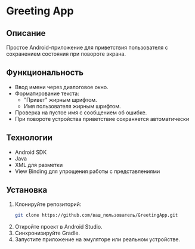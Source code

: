 # Greeting App

## Описание
Простое Android-приложение для приветствия пользователя с сохранением состояния при повороте экрана.

## Функциональность
- Ввод имени через диалоговое окно.
- Форматирование текста:
  - "Привет" жирным шрифтом.
  - Имя пользователя жирным шрифтом.
- Проверка на пустое имя с сообщением об ошибке.
- При повороте устройства приветствие сохраняется автоматически

## Технологии
- Android SDK
- Java
- XML для разметки
- View Binding для упрощения работы с представлениями

## Установка
1. Клонируйте репозиторий:
   ```bash
   git clone https://github.com/ваш_пользователь/GreetingApp.git
   ```
2. Откройте проект в Android Studio.
3. Синхронизируйте Gradle.
4. Запустите приложение на эмуляторе или реальном устройстве.
